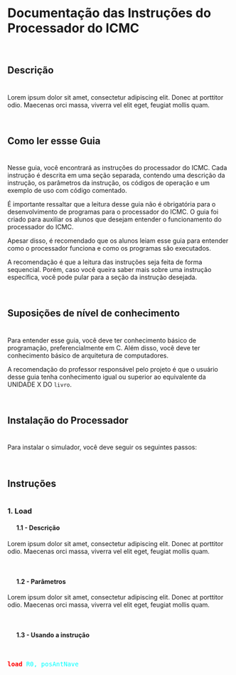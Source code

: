 # Documentação das Instruções do Processador do ICMC

<br>

## Descrição
#
Lorem ipsum dolor sit amet, consectetur adipiscing elit. Donec at porttitor odio. Maecenas orci massa, viverra vel elit eget, feugiat mollis quam.

<br>

## Como ler essse Guia
#
Nesse guia, você encontrará as instruções do processador do ICMC. Cada instrução é descrita em uma seção separada, contendo uma descrição da instrução, os parâmetros da instrução, os códigos de operação e um exemplo de uso com código comentado.

É importante ressaltar que a leitura desse guia não é obrigatória para o desenvolvimento de programas para o processador do ICMC. O guia foi criado para auxiliar os alunos que desejam entender o funcionamento do processador do ICMC.

Apesar disso, é recomendado que os alunos leiam esse guia para entender como o processador funciona e como os programas são executados.

A recomendação é que a leitura das instruções seja feita de forma sequencial. Porém, caso você queira saber mais sobre uma instrução específica, você pode pular para a seção da instrução desejada.

<br>

## Suposições de nível de conhecimento
#
Para entender esse guia, você deve ter conhecimento básico de programação, preferencialmente em C. Além disso, você deve ter conhecimento básico de arquitetura de computadores.

A recomendação do professor responsável pelo projeto é que o usuário desse guia tenha conhecimento igual ou superior ao equivalente da UNIDADE X DO `livro`.

<br>

## Instalação do Processador
#
Para instalar o simulador, você deve seguir os seguintes passos:


<br>

## Instruções
#

### **1. Load**

#### &nbsp; &nbsp; &nbsp; 1.1 - Descrição
Lorem ipsum dolor sit amet, consectetur adipiscing elit. Donec at porttitor odio. Maecenas orci massa, viverra vel elit eget, feugiat mollis quam. 

<br>

#### &nbsp; &nbsp; &nbsp; 1.2 - Parâmetros
Lorem ipsum dolor sit amet, consectetur adipiscing elit. Donec at porttitor odio. Maecenas orci massa, viverra vel elit eget, feugiat mollis quam.

<br>

#### &nbsp; &nbsp; &nbsp; 1.3 - Usando a instrução

<br>

<pre>
<span id="instrucao">load</span> <span id="parametro">R0, posAntNave</span>
</pre>

<style>

  #instrucao {
    color: red;
    font-weight: bold;
  }

  #parametro {
    color: cyan;
  }

</style>

